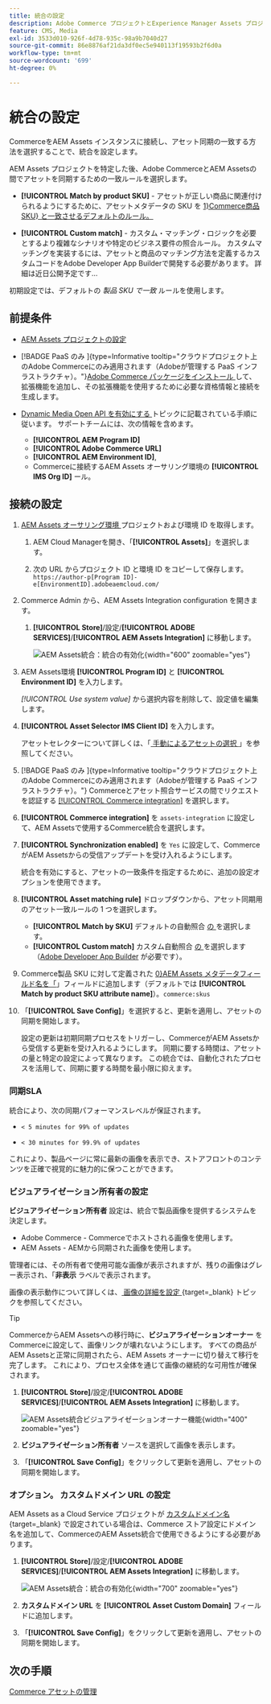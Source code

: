 ```yaml
---
title: 統合の設定
description: Adobe Commerce プロジェクトとExperience Manager Assets プロジェクトを接続して、これら 2 つのシステム間のアセット同期を有効にする方法を説明します。
feature: CMS, Media
exl-id: 3533d010-926f-4d78-935c-98a9b7040d27
source-git-commit: 86e8876af21da3df0ec5e940113f19593b2f6d0a
workflow-type: tm+mt
source-wordcount: '699'
ht-degree: 0%

---
```


# 統合の設定

CommerceをAEM Assets インスタンスに接続し、アセット同期の一致する方法を選択することで、統合を設定します。

AEM Assets プロジェクトを特定した後、Adobe CommerceとAEM Assetsの間でアセットを同期するための一致ルールを選択します。

* **[!UICONTROL Match by product SKU]** - アセットが正しい商品に関連付けられるようにするために、アセットメタデータの SKU を [1&rbrace;Commerce商品 SKU&rbrace; と一致させるデフォルトのルール。](https://experienceleague.adobe.com/ja/docs/commerce-operations/implementation-playbook/glossary#sku)

* **[!UICONTROL Custom match]** - カスタム・マッチング・ロジックを必要とするより複雑なシナリオや特定のビジネス要件の照合ルール。 カスタムマッチングを実装するには、アセットと商品のマッチング方法を定義するカスタムコードをAdobe Developer App Builderで開発する必要があります。 詳細は近日公開予定です…

初期設定では、デフォルトの *製品 SKU で一致* ルールを使用します。

## 前提条件

* [AEM Assets プロジェクトの設定](configure-aem.md)

* [!BADGE PaaS のみ &#x200B;]{type=Informative tooltip="クラウドプロジェクト上のAdobe Commerceにのみ適用されます（Adobeが管理する PaaS インフラストラクチャ）。"}[Adobe Commerce パッケージをインストール ](configure-commerce.md) して、拡張機能を追加し、その拡張機能を使用するために必要な資格情報と接続を生成します。

* [Dynamic Media Open API を有効にする ](https://experienceleague.adobe.com/ja/docs/experience-manager-cloud-service/content/assets/dynamicmedia/dynamic-media-open-apis/dynamic-media-open-apis-overview#enable-dynamic-media-open-apis) トピックに記載されている手順に従います。 サポートチームには、次の情報を含めます。

   * **[!UICONTROL AEM Program ID]**
   * **[!UICONTROL Adobe Commerce URL]**
   * **[!UICONTROL AEM Environment ID]**,
   * Commerceに接続するAEM Assets オーサリング環境の **[!UICONTROL IMS Org ID]** ール。

## 接続の設定

1. [AEM Assets オーサリング環境 ](https://experienceleague.adobe.com/ja/docs/experience-manager-cloud-service/content/sites/authoring/quick-start) プロジェクトおよび環境 ID を取得します。

   1. AEM Cloud Managerを開き、「**[!UICONTROL Assets]**」を選択します。

   1. 次の URL からプロジェクト ID と環境 ID をコピーして保存します。<br>`https://author-p[Program ID]-e[EnvironmentID].adobeaemcloud.com/`

1. Commerce Admin から、AEM Assets Integration configuration を開きます。

   1. **[!UICONTROL Store]**/設定/**[!UICONTROL ADOBE SERVICES]**/**[!UICONTROL AEM Assets Integration]** に移動します。

      ![AEM Assets統合：統合の有効化 ](../assets/aem-assets-view.png){width="600" zoomable="yes"}

1. AEM Assets環境 **[!UICONTROL Program ID]** と **[!UICONTROL Environment ID]** を入力します。

   *[!UICONTROL Use system value]* から選択内容を削除して、設定値を編集します。

1. **[!UICONTROL Asset Selector IMS Client ID]** を入力します。

   アセットセレクターについて詳しくは、「[ 手動によるアセットの選択 ](../synchronize/asset-selector-integration.md)」を参照してください。

1. [!BADGE PaaS のみ &#x200B;]{type=Informative tooltip="クラウドプロジェクト上のAdobe Commerceにのみ適用されます（Adobeが管理する PaaS インフラストラクチャ）。"} Commerceとアセット照合サービスの間でリクエストを認証する [[!UICONTROL Commerce integration]](configure-commerce.md#add-the-integration-to-the-commerce-environment) を選択します。

1. **[!UICONTROL Commerce integration]** を `assets-integration` に設定して、AEM Assetsで使用するCommerce統合を選択します。

1. **[!UICONTROL Synchronization enabled]** を `Yes` に設定して、CommerceがAEM Assetsからの受信アップデートを受け入れるようにします。

   統合を有効にすると、アセットの一致条件を指定するために、追加の設定オプションを使用できます。

1. **[!UICONTROL Asset matching rule]** ドロップダウンから、アセット同期用のアセット一致ルールの 1 つを選択します。

   * **[!UICONTROL Match by SKU]** デフォルトの自動照合 [ の ](../synchronize/default-match.md) を選択します。
   * **[!UICONTROL Custom match]** カスタム自動照合 [ の ](../synchronize/custom-match.md) を選択します（[Adobe Developer App Builder](https://experienceleague.adobe.com/ja/docs/commerce-learn/tutorials/adobe-developer-app-builder/introduction-to-app-builder) が必要です）。

1. Commerce製品 SKU に対して定義された [0&rbrace;AEM Assets メタデータフィールド名を「](configure-aem.md#configure-metadata)」フィールドに追加します（デフォルトでは **[!UICONTROL Match by product SKU attribute name]**）。`commerce:skus`

1. 「**[!UICONTROL Save Config]**」を選択すると、更新を適用し、アセットの同期を開始します。

   設定の更新は初期同期プロセスをトリガーし、CommerceがAEM Assetsから受信する更新を受け入れるようにします。 同期に要する時間は、アセットの量と特定の設定によって異なります。 この統合では、自動化されたプロセスを活用して、同期に要する時間を最小限に抑えます。

### 同期SLA

統合により、次の同期パフォーマンスレベルが保証されます。

* `< 5 minutes for 99% of updates`

* `< 30 minutes for 99.9% of updates`

これにより、製品ページに常に最新の画像を表示でき、ストアフロントのコンテンツを正確で視覚的に魅力的に保つことができます。

### ビジュアライゼーション所有者の設定

**ビジュアライゼーション所有者** 設定は、統合で製品画像を提供するシステムを決定します。

* Adobe Commerce - Commerceでホストされる画像を使用します。
* AEM Assets - AEMから同期された画像を使用します。

管理者には、その所有者で使用可能な画像が表示されますが、残りの画像はグレー表示され、「**非表示** ラベルで表示されます。

画像の表示動作について詳しくは、[ 画像の詳細を設定 ](https://experienceleague.adobe.com/ja/docs/commerce-admin/catalog/products/digital-assets/product-image#set-image-details){target=_blank} トピックを参照してください。

>[!TIP]
>
> CommerceからAEM Assetsへの移行時に、**ビジュアライゼーションオーナー** をCommerceに設定して、画像リンクが壊れないようにします。 すべての商品がAEM Assetsと正常に同期されたら、AEM Assets オーナーに切り替えて移行を完了します。 これにより、プロセス全体を通じて画像の継続的な可用性が確保されます。

1. **[!UICONTROL Store]**/設定/**[!UICONTROL ADOBE SERVICES]**/**[!UICONTROL AEM Assets Integration]** に移動します。

   ![AEM Assets統合ビジュアライゼーションオーナー機能 ](../assets/visualization-owner-detail.png){width="400" zoomable="yes"}

1. **ビジュアライゼーション所有者** ソースを選択して画像を表示します。

1. 「**[!UICONTROL Save Config]**」をクリックして更新を適用し、アセットの同期を開始します。

### オプション。 カスタムドメイン URL の設定

AEM Assets as a Cloud Service プロジェクトが [ カスタムドメイン名 ](https://experienceleague.adobe.com/ja/docs/experience-manager-cloud-service/content/implementing/using-cloud-manager/custom-domain-names/add-custom-domain-name){target=_blank} で設定されている場合は、Commerce ストア設定にドメイン名を追加して、CommerceのAEM Assets統合で使用できるようにする必要があります。

1. **[!UICONTROL Store]**/設定/**[!UICONTROL ADOBE SERVICES]**/**[!UICONTROL AEM Assets Integration]** に移動します。

   ![AEM Assets統合：統合の有効化 ](../assets/aem-assets-view.png){width="700" zoomable="yes"}

1. **カスタムドメイン URL** を **[!UICONTROL Asset Custom Domain]** フィールドに追加します。

1. 「**[!UICONTROL Save Config]**」をクリックして更新を適用し、アセットの同期を開始します。

## 次の手順

[Commerce アセットの管理](../manage-assets.md)
